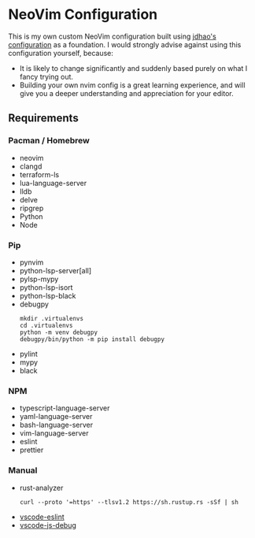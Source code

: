 # NeoVim Configuration

This is my own custom NeoVim configuration built using [jdhao's configuration](https://github.com/jdhao/nvim-config) as a foundation.
I would strongly advise against using this configuration yourself, because:
- It is likely to change significantly and suddenly based purely on what I fancy trying out.
- Building your own nvim config is a great learning experience, and will give you a deeper understanding and appreciation for your editor.

## Requirements
### Pacman / Homebrew
- neovim
- clangd
- terraform-ls
- lua-language-server
- lldb
- delve
- ripgrep
- Python
- Node

### Pip
- pynvim
- python-lsp-server[all]
- pylsp-mypy
- python-lsp-isort
- python-lsp-black
- debugpy
    ```
    mkdir .virtualenvs
    cd .virtualenvs
    python -m venv debugpy
    debugpy/bin/python -m pip install debugpy
    ```
- pylint
- mypy
- black

### NPM
- typescript-language-server
- yaml-language-server
- bash-language-server
- vim-language-server
- eslint
- prettier

### Manual
- rust-analyzer
    ```
    curl --proto '=https' --tlsv1.2 https://sh.rustup.rs -sSf | sh
    ```
- [vscode-eslint](https://github.com/microsoft/vscode-eslint)
- [vscode-js-debug](https://github.com/mxsdev/nvim-dap-vscode-js)
